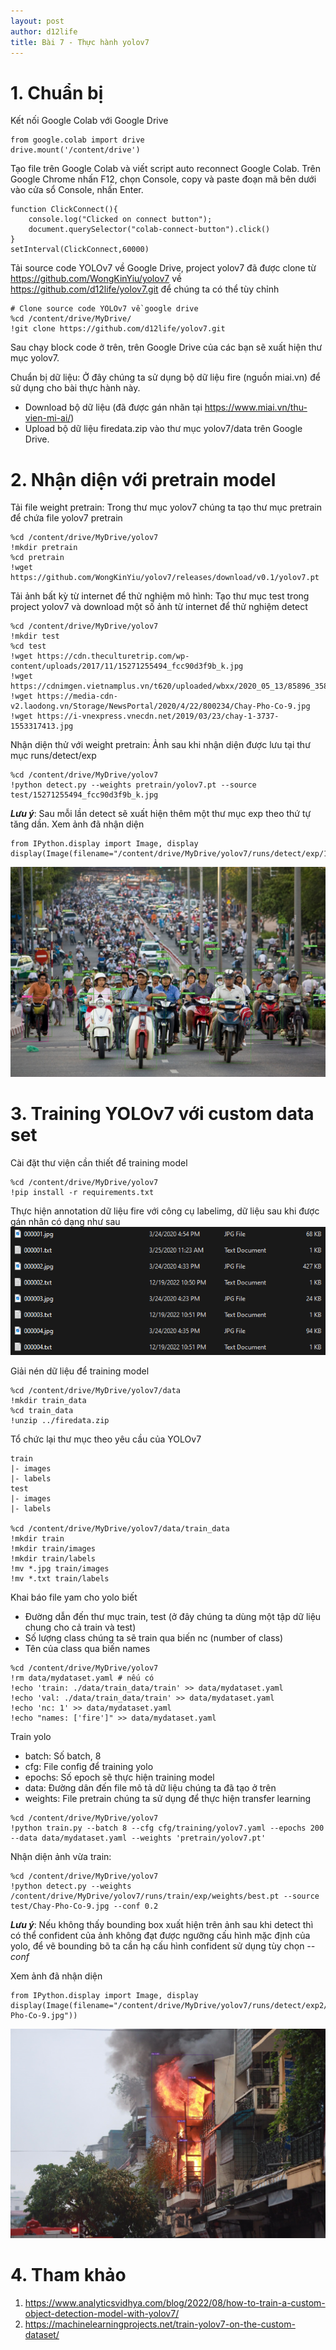 ```yaml
---
layout: post
author: d12life
title: Bài 7 - Thực hành yolov7
---
```

# 1. Chuẩn bị
Kết nối Google Colab với Google Drive
```
from google.colab import drive
drive.mount('/content/drive')
```
Tạo file trên Google Colab và viết script auto reconnect Google Colab. Trên Google Chrome nhấn F12, chọn Console, copy và paste đoạn mã bên dưới vào cửa sổ Console, nhấn Enter.
```
function ClickConnect(){
    console.log("Clicked on connect button"); 
    document.querySelector("colab-connect-button").click()
}
setInterval(ClickConnect,60000)
```
Tải source code YOLOv7 về Google Drive, project yolov7 đã được clone từ https://github.com/WongKinYiu/yolov7 về https://github.com/d12life/yolov7.git để chúng ta có thể tùy chỉnh
```
# Clone source code YOLOv7 về google drive
%cd /content/drive/MyDrive/
!git clone https://github.com/d12life/yolov7.git
```
Sau chạy block code ở trên, trên Google Drive của các bạn sẽ xuất hiện thư mục yolov7.

Chuẩn bị dữ liệu: Ở đây chúng ta sử dụng bộ dữ liệu fire (nguồn miai.vn) để sử dụng cho bài thực hành này.
- Download bộ dữ liệu (đã được gán nhãn tại https://www.miai.vn/thu-vien-mi-ai/)
- Upload bộ dữ liệu firedata.zip vào thư mục yolov7/data trên Google Drive.

# 2. Nhận diện với pretrain model
Tải file weight pretrain: Trong thư mục yolov7 chúng ta tạo thư mục pretrain để chứa file yolov7 pretrain
```
%cd /content/drive/MyDrive/yolov7
!mkdir pretrain
%cd pretrain
!wget https://github.com/WongKinYiu/yolov7/releases/download/v0.1/yolov7.pt
```
Tải ảnh bất kỳ từ internet để thử nghiệm mô hình: Tạo thư mục test trong project yolov7 và download một số ảnh từ internet để thử nghiệm detect
```
%cd /content/drive/MyDrive/yolov7
!mkdir test
%cd test
!wget https://cdn.theculturetrip.com/wp-content/uploads/2017/11/15271255494_fcc90d3f9b_k.jpg
!wget https://cdnimgen.vietnamplus.vn/t620/uploaded/wbxx/2020_05_13/85896_3585300525545474_a1.jpg
!wget https://media-cdn-v2.laodong.vn/Storage/NewsPortal/2020/4/22/800234/Chay-Pho-Co-9.jpg
!wget https://i-vnexpress.vnecdn.net/2019/03/23/chay-1-3737-1553317413.jpg
```
Nhận diện thử với weight pretrain: Ảnh sau khi nhận diện được lưu tại thư mục runs/detect/exp
```
%cd /content/drive/MyDrive/yolov7
!python detect.py --weights pretrain/yolov7.pt --source test/15271255494_fcc90d3f9b_k.jpg
```
***Lưu ý***: Sau mỗi lần detect sẽ xuất hiện thêm một thư mục exp theo thứ tự tăng dần.
Xem ảnh đã nhận diện
```
from IPython.display import Image, display
display(Image(filename="/content/drive/MyDrive/yolov7/runs/detect/exp/15271255494_fcc90d3f9b_k.jpg"))
```
![image](/assets/images/lesson_7/15271255494_fcc90d3f9b_k.jpg)

# 3. Training YOLOv7 với custom data set
Cài đặt thư viện cần thiết để training model
```
%cd /content/drive/MyDrive/yolov7
!pip install -r requirements.txt
```
Thực hiện annotation dữ liệu fire với công cụ labelimg, dữ liệu sau khi được gán nhãn có dạng như sau
![image](/assets/images/lesson_7/935654ce-1185-4906-96bc-be74d7c5da46.png)

Giải nén dữ liệu để training model
```
%cd /content/drive/MyDrive/yolov7/data
!mkdir train_data
%cd train_data
!unzip ../firedata.zip
```

Tổ chức lại thư mục theo yêu cầu của YOLOv7
```
train
|- images
|- labels
test
|- images
|- labels

%cd /content/drive/MyDrive/yolov7/data/train_data
!mkdir train
!mkdir train/images
!mkdir train/labels
!mv *.jpg train/images
!mv *.txt train/labels
```

Khai báo file yam cho yolo biết
- Đường dẫn đến thư mục train, test (ở đây chúng ta dùng một tập dữ liệu chung cho cả train và test)
- Số lượng class chúng ta sẽ train qua biến nc (number of class)
- Tên của class qua biến names
```
%cd /content/drive/MyDrive/yolov7
!rm data/mydataset.yaml # nếu có
!echo 'train: ./data/train_data/train' >> data/mydataset.yaml
!echo 'val: ./data/train_data/train' >> data/mydataset.yaml
!echo 'nc: 1' >> data/mydataset.yaml
!echo "names: ['fire']" >> data/mydataset.yaml
```

Train yolo
- batch: Số batch, 8
- cfg: File config để training yolo
- epochs: Số epoch sẽ thực hiện training model
- data: Đường dân đến file mô tả dữ liệu chúng ta đã tạo ở trên
- weights: File pretrain chúng ta sử dụng để thực hiện transfer learning
```
%cd /content/drive/MyDrive/yolov7
!python train.py --batch 8 --cfg cfg/training/yolov7.yaml --epochs 200 --data data/mydataset.yaml --weights 'pretrain/yolov7.pt'
```

Nhận diện ảnh vừa train:
```
%cd /content/drive/MyDrive/yolov7
!python detect.py --weights /content/drive/MyDrive/yolov7/runs/train/exp/weights/best.pt --source test/Chay-Pho-Co-9.jpg --conf 0.2
```
***Lưu ý***: Nếu không thấy bounding box xuất hiện trên ảnh sau khi detect thì có thể confident của ảnh không đạt được ngưỡng cấu hình mặc định của yolo, để vẽ bounding bõ ta cần hạ cấu hình confident sử dụng tùy chọn *--conf*

Xem ảnh đã nhận diện
```
from IPython.display import Image, display
display(Image(filename="/content/drive/MyDrive/yolov7/runs/detect/exp2/Chay-Pho-Co-9.jpg"))
```
![image](/assets/images/lesson_7/fire_detect.jpg)

# 4. Tham khảo
1. https://www.analyticsvidhya.com/blog/2022/08/how-to-train-a-custom-object-detection-model-with-yolov7/
2. https://machinelearningprojects.net/train-yolov7-on-the-custom-dataset/